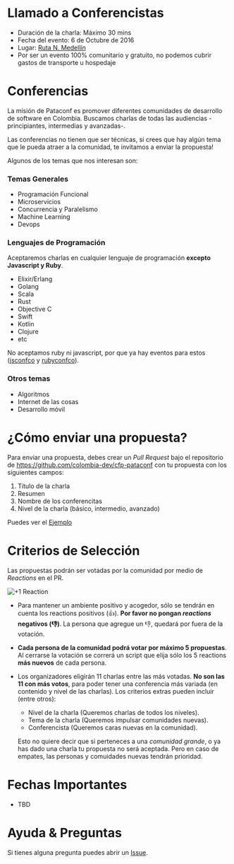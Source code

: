 # Llamado a Conferencistas

- Duración de la charla: Máximo 30 mins 
- Fecha del evento: 6 de Octubre de 2016
- Lugar: [Ruta N, Medellín][rutan]
- Por ser un evento 100% comunitario y gratuito, no podemos cubrir gastos de transporte u hospedaje

# Conferencias

La misión de Pataconf es promover diferentes comunidades de desarrollo de software en Colombia. Buscamos
charlas de todas las audiencias -principiantes, intermedias y avanzadas-. 

Las conferencias no tienen que ser técnicas, si crees que hay algún tema que le pueda atraer a la comunidad,
te invitamos a enviar la propuesta!

Algunos de los temas que nos interesan son:

### Temas Generales

- Programación  Funcional
- Microservicios
- Concurrencia y Paralelismo
- Machine Learning
- Devops
  
### Lenguajes de Programación

Aceptaremos charlas en cualquier lenguaje de programación **excepto Javascript y Ruby**.

- Elixir/Erlang
- Golang
- Scala
- Rust
- Objective C
- Swift
- Kotlin
- Clojure
- etc


No aceptamos ruby ni javascript, por que ya hay eventos para estos ([jsconfco](https://jsconf.co) y [rubyconfco](http://rubyconf.co)).

### Otros temas 

- Algoritmos
- Internet de las cosas
- Desarrollo móvil


# ¿Cómo enviar una propuesta?

Para enviar una propuesta, debes crear un _Pull Request_ bajo el repositorio de https://github.com/colombia-dev/cfp-pataconf con tu propuesta con los siguientes campos:

  1.  Título de la charla
  2. Resumen
  3. Nombre de los conferencitas
  4. Nivel de la charla (básico, intermedio, avanzado)

Puedes ver el [Ejemplo](propuestas/ejemplo.md)
  
# Criterios de Selección

Las propuestas podrán ser votadas por la comunidad por medio de _Reactions_ en el PR.

![+1 Reaction](https://17oy1vhnax1f7.cloudfront.net/items/063u2y141A130f0h2G1o/Screen%20Recording%202016-09-20%20at%2008.53%20AM.gif)

* Para mantener un ambiente positivo y acogedor, sólo se tendrán en cuenta los reactions positivos (:+1:).
  **Por favor no pongan _reactions_ negativos (:-1:)**. La persona que agregue un :-1:, quedará por fuera de la votación.

* **Cada persona de la comunidad podrá votar por máximo 5 propuestas**.
  Al cerrarse la votación se correrá un script que elija sólo los 5 reactions **más nuevos** de cada persona.

* Los organizadores eligirán 11 charlas entre las más votadas.
  **No son las 11 con más votos**, para poder tener una conferencia más
  variada (en contenido y nivel de las charlas).  Los criterios extras pueden incluir (entre otros):

  * Nivel de la charla (Queremos charlas de todos los niveles).
  * Tema de la charla (Queremos impulsar comunidades nuevas).
  * Conferencista (Queremos caras nuevas en la comunidad).


  Esto no quiere decir que si perteneces a una _comunidad grande_, o ya has dado una charla tu propuesta no será aceptada. Pero en caso de empates, las personas y comuidades nuevas tendrán prioridad.

# Fechas Importantes

* TBD

# Ayuda & Preguntas

Si tienes alguna pregunta puedes abrir un [Issue](https://github.com/colombia-dev/cfp-pataconf/issues/new).

[rutan]: https://goo.gl/maps/KncSpipcAcw
